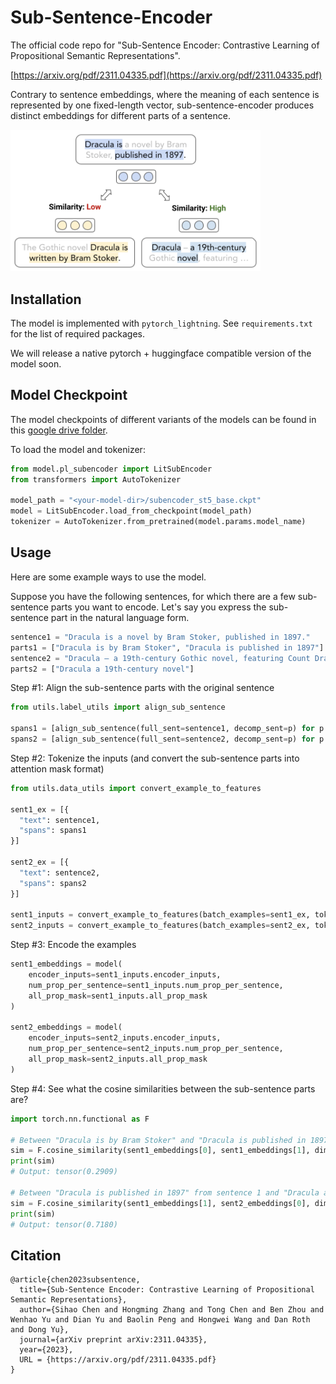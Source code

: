 # Sub-Sentence-Encoder
The official code repo for "Sub-Sentence Encoder: Contrastive Learning of Propositional Semantic Representations".

[https://arxiv.org/pdf/2311.04335.pdf](https://arxiv.org/pdf/2311.04335.pdf)

Contrary to sentence embeddings, where the meaning of each sentence is represented by one fixed-length vector, sub-sentence-encoder produces distinct embeddings for different parts of a sentence.  

<img src="https://github.com/schen149/sub-sentence-encoder/blob/main/figure/teaser.png" alt="" data-canonical-src="https://github.com/schen149/sub-sentence-encoder/blob/main/figure/teaser.png" width="400" />

## Installation
The model is implemented with `pytorch_lightning`. See `requirements.txt` for the list of required packages.

We will release a native pytorch + huggingface compatible version of the model soon. 

## Model Checkpoint
The model checkpoints of different variants of the models can be found in this [google drive folder](https://drive.google.com/drive/folders/179Ga1WElV3yjxIA5MRk9lxRo5b9ImDqN?usp=sharing).

To load the model and tokenizer:
```python
from model.pl_subencoder import LitSubEncoder
from transformers import AutoTokenizer

model_path = "<your-model-dir>/subencoder_st5_base.ckpt"
model = LitSubEncoder.load_from_checkpoint(model_path)
tokenizer = AutoTokenizer.from_pretrained(model.params.model_name)
```

## Usage
Here are some example ways to use the model.

Suppose you have the following sentences, for which there are a few sub-sentence parts you want to encode. Let's say you express the sub-sentence part in the natural language form. 
```python
sentence1 = "Dracula is a novel by Bram Stoker, published in 1897."
parts1 = ["Dracula is by Bram Stoker", "Dracula is published in 1897"]
sentence2 = "Dracula – a 19th-century Gothic novel, featuring Count Dracula as the protagonist."
parts2 = ["Dracula a 19th-century novel"]
```

Step #1: Align the sub-sentence parts with the original sentence  
```python
from utils.label_utils import align_sub_sentence

spans1 = [align_sub_sentence(full_sent=sentence1, decomp_sent=p) for p in parts1]
spans2 = [align_sub_sentence(full_sent=sentence2, decomp_sent=p) for p in parts2]
```

Step #2: Tokenize the inputs (and convert the sub-sentence parts into attention mask format)
```python
from utils.data_utils import convert_example_to_features

sent1_ex = [{
  "text": sentence1,
  "spans": spans1
}]

sent2_ex = [{
  "text": sentence2,
  "spans": spans2
}]

sent1_inputs = convert_example_to_features(batch_examples=sent1_ex, tokenizer=tokenizer, max_seq_len=128, sent1_key="text", sent1_props_key="spans")
sent2_inputs = convert_example_to_features(batch_examples=sent2_ex, tokenizer=tokenizer, max_seq_len=128, sent1_key="text", sent1_props_key="spans")
```

Step #3: Encode the examples
```python
sent1_embeddings = model(
    encoder_inputs=sent1_inputs.encoder_inputs,
    num_prop_per_sentence=sent1_inputs.num_prop_per_sentence,
    all_prop_mask=sent1_inputs.all_prop_mask
)

sent2_embeddings = model(
    encoder_inputs=sent2_inputs.encoder_inputs,
    num_prop_per_sentence=sent2_inputs.num_prop_per_sentence,
    all_prop_mask=sent2_inputs.all_prop_mask
)
```
Step #4: See what the cosine similarities between the sub-sentence parts are?
```python
import torch.nn.functional as F

# Between "Dracula is by Bram Stoker" and "Dracula is published in 1897" in sentence 1
sim = F.cosine_similarity(sent1_embeddings[0], sent1_embeddings[1], dim = -1)
print(sim)
# Output: tensor(0.2909)

# Between "Dracula is published in 1897" from sentence 1 and "Dracula a 19th-century novel" from sentence 2
sim = F.cosine_similarity(sent1_embeddings[1], sent2_embeddings[0], dim = -1)
print(sim)
# Output: tensor(0.7180)
```

## Citation
```
@article{chen2023subsentence,
  title={Sub-Sentence Encoder: Contrastive Learning of Propositional Semantic Representations},
  author={Sihao Chen and Hongming Zhang and Tong Chen and Ben Zhou and Wenhao Yu and Dian Yu and Baolin Peng and Hongwei Wang and Dan Roth and Dong Yu},
  journal={arXiv preprint arXiv:2311.04335},
  year={2023},
  URL = {https://arxiv.org/pdf/2311.04335.pdf}
}
```
